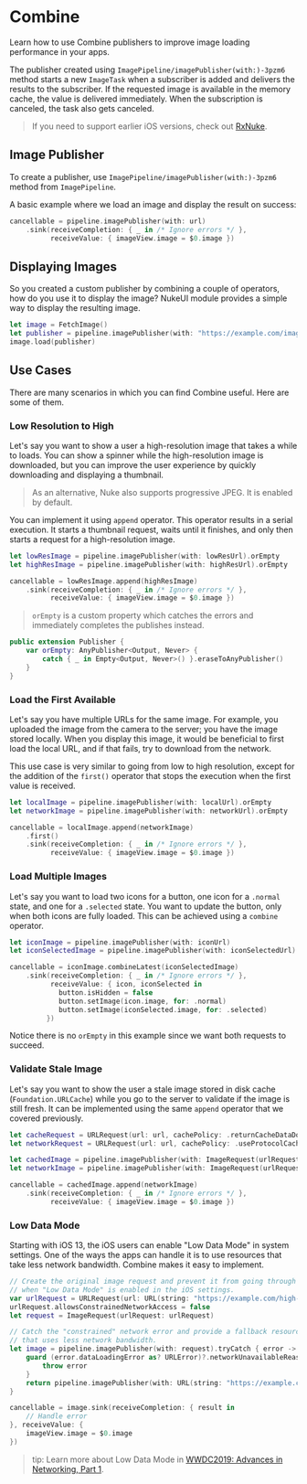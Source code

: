 # Combine

Learn how to use Combine publishers to improve image loading performance in your apps.  

The publisher created using ``ImagePipeline/imagePublisher(with:)-3pzm6`` method starts a new ``ImageTask`` when a subscriber is added and delivers the results to the subscriber. If the requested image is available in the memory cache, the value is delivered immediately. When the subscription is canceled, the task also gets canceled.

 > If you need to support earlier iOS versions, check out [RxNuke](https://github.com/kean/RxNuke).

 ## Image Publisher

 To create a publisher, use ``ImagePipeline/imagePublisher(with:)-3pzm6`` method from ``ImagePipeline``.

A basic example where we load an image and display the result on success:

```swift
cancellable = pipeline.imagePublisher(with: url)
    .sink(receiveCompletion: { _ in /* Ignore errors */ },
          receiveValue: { imageView.image = $0.image })
```

 ## Displaying Images

 So you created a custom publisher by combining a couple of operators, how do you use it to display the image? NukeUI module provides a simple way to display the resulting image.

```swift
let image = FetchImage()
let publisher = pipeline.imagePublisher(with: "https://example.com/image.jpeg")
image.load(publisher)
```

 ## Use Cases

 There are many scenarios in which you can find Combine useful. Here are some of them.

 ### Low Resolution to High

 Let's say you want to show a user a high-resolution image that takes a while to loads. You can show a spinner while the high-resolution image is downloaded, but you can improve the user experience by quickly downloading and displaying a thumbnail.

 > As an alternative, Nuke also supports progressive JPEG. It is enabled by default.

 You can implement it using `append` operator. This operator results in a serial execution. It starts a thumbnail request, waits until it finishes, and only then starts a request for a high-resolution image.

```swift
let lowResImage = pipeline.imagePublisher(with: lowResUrl).orEmpty
let highResImage = pipeline.imagePublisher(with: highResUrl).orEmpty

cancellable = lowResImage.append(highResImage)
    .sink(receiveCompletion: { _ in /* Ignore errors */ },
          receiveValue: { imageView.image = $0.image })
```

 > `orEmpty` is a custom property which catches the errors and immediately completes the publishes instead.

```swift
public extension Publisher {
    var orEmpty: AnyPublisher<Output, Never> {
        catch { _ in Empty<Output, Never>() }.eraseToAnyPublisher()
    }
}
```

### Load the First Available

Let's say you have multiple URLs for the same image. For example, you uploaded the image from the camera to the server; you have the image stored locally. When you display this image, it would be beneficial to first load the local URL, and if that fails, try to download from the network.

This use case is very similar to going from low to high resolution, except for the addition of the `first()` operator that stops the execution when the first value is received.

```swift
let localImage = pipeline.imagePublisher(with: localUrl).orEmpty
let networkImage = pipeline.imagePublisher(with: networkUrl).orEmpty

cancellable = localImage.append(networkImage)
    .first()
    .sink(receiveCompletion: { _ in /* Ignore errors */ },
          receiveValue: { imageView.image = $0.image })
```

### Load Multiple Images

Let's say you want to load two icons for a button, one icon for a `.normal` state, and one for a `.selected` state. You want to update the button, only when both icons are fully loaded. This can be achieved using a `combine` operator.

```swift
let iconImage = pipeline.imagePublisher(with: iconUrl)
let iconSelectedImage = pipeline.imagePublisher(with: iconSelectedUrl)

cancellable = iconImage.combineLatest(iconSelectedImage)
    .sink(receiveCompletion: { _ in /* Ignore errors */ },
          receiveValue: { icon, iconSelected in
            button.isHidden = false
            button.setImage(icon.image, for: .normal)
            button.setImage(iconSelected.image, for: .selected)
         })
```

Notice there is no `orEmpty` in this example since we want both requests to succeed.

### Validate Stale Image

Let's say you want to show the user a stale image stored in disk cache (`Foundation.URLCache`) while you go to the server to validate if the image is still fresh. It can be implemented using the same `append` operator that we covered previously.

```swift
let cacheRequest = URLRequest(url: url, cachePolicy: .returnCacheDataDontLoad)
let networkRequest = URLRequest(url: url, cachePolicy: .useProtocolCachePolicy)

let cachedImage = pipeline.imagePublisher(with: ImageRequest(urlRequest: cacheRequest)).orEmpty
let networkImage = pipeline.imagePublisher(with: ImageRequest(urlRequest: networkRequest)).orEmpty

cancellable = cachedImage.append(networkImage)
    .sink(receiveCompletion: { _ in /* Ignore errors */ },
          receiveValue: { imageView.image = $0.image })
```

 ### Low Data Mode

 Starting with iOS 13, the iOS users can enable "Low Data Mode" in system settings. One of the ways the apps can handle it is to use resources that take less network bandwidth. Combine makes it easy to implement.

```swift
// Create the original image request and prevent it from going through
// when "Low Data Mode" is enabled in the iOS settings.
var urlRequest = URLRequest(url: URL(string: "https://example.com/high-quality.jpeg")!)
urlRequest.allowsConstrainedNetworkAccess = false
let request = ImageRequest(urlRequest: urlRequest)

// Catch the "constrained" network error and provide a fallback resource
// that uses less network bandwidth.
let image = pipeline.imagePublisher(with: request).tryCatch { error -> ImagePublisher in
    guard (error.dataLoadingError as? URLError)?.networkUnavailableReason == .constrained else {
        throw error
    }
    return pipeline.imagePublisher(with: URL(string: "https://example.com/low-quality.jpeg"))
}

cancellable = image.sink(receiveCompletion: { result in
    // Handle error
}, receiveValue: {
    imageView.image = $0.image
})
```

 > tip: Learn more about Low Data Mode in [WWDC2019: Advances in Networking, Part 1](https://developer.apple.com/videos/play/wwdc2019/712/).
